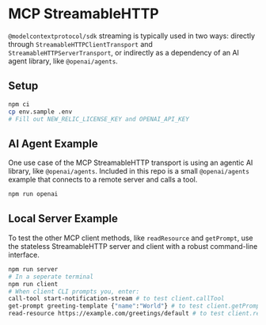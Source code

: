 # MCP StreamableHTTP

`@modelcontextprotocol/sdk` streaming is typically used in two ways: directly through `StreamableHTTPClientTransport` and `StreamableHTTPServerTransport`, or indirectly as a dependency of an AI agent library, like `@openai/agents`.

## Setup

```zsh
npm ci
cp env.sample .env
# Fill out NEW_RELIC_LICENSE_KEY and OPENAI_API_KEY
```

## AI Agent Example

One use case of the MCP StreamableHTTP transport is using an agentic AI library, like `@openai/agents`. Included in this repo is a small `@openai/agents` example that connects to a remote server and calls a tool.

```zsh
npm run openai
```

## Local Server Example

To test the other MCP client methods, like `readResource` and `getPrompt`, use the stateless StreamableHTTP server and client with a robust command-line interface.

```zsh
npm run server
# In a seperate terminal
npm run client
# When client CLI prompts you, enter:
call-tool start-notification-stream # to test client.callTool
get-prompt greeting-template {"name":"World"} # to test client.getPrompt
read-resource https://example.com/greetings/default # to test client.readResource
```

